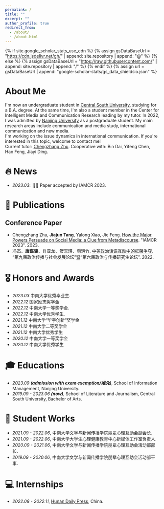 ```yaml
---
permalink: /
title: ""
excerpt: ""
author_profile: true
redirect_from: 
  - /about/
  - /about.html
---
```


{% if site.google_scholar_stats_use_cdn %}
{% assign gsDataBaseUrl = "https://cdn.jsdelivr.net/gh/" | append: site.repository | append: "@" %}
{% else %}
{% assign gsDataBaseUrl = "https://raw.githubusercontent.com/" | append: site.repository | append: "/" %}
{% endif %}
{% assign url = gsDataBaseUrl | append: "google-scholar-stats/gs_data_shieldsio.json" %}

<span class='anchor' id='about-me'></span>

# About Me
I'm now an undergraduate student in [Central South University](https://en.csu.edu.cn), studying for a B.A. degree. At the same time, I'm also a student member in the Center for Intelligent Media and Communication Research leading by my tutor. In 2022, I was admitted by [Nanjing University](https://njunju.nju.edu.cn/EN/main.htm) as a postgraduate student. My main research areas include communication and media study, international communication and new media.
<br>I'm working on the issue dynamics in international communication. If you're interested in this topic, welcome to contact me!
<br>Current tutor: [Chengzhang Zhu](https://faculty.csu.edu.cn/zhuchengzhang/zh_CN/index.htm). Cooperative with: Bin Dai, Yifeng Chen, Hao Feng, Jiayi Ding.


# 🔥 News
- *2023.03*: &nbsp;🎉🎉 Paper accepted by IAMCR 2023. 


# 📝 Publications 
## Conference Paper
- Chengzhang Zhu, **Jiajun Tang**, Yalong Xiao, Jie Feng. [How the Major Powers Persuade on Social Media: a Clue from Metadiscourse](https://iamcr.com). "IAMCR 2023". 2023.
- 冯杰、**唐嘉骏**、肖亚龙、贺天琪、陶玥竹. [中美政治话语互动中的框架争夺](https://media.ucass.edu.cn/info/1018/1511.htm). “第九届政治传播与社会发展论坛”暨“第六届政治与传播研究生论坛”. 2022.


# 🎖 Honors and Awards
- *2023.03* 中南大学优秀毕业生. 
- *2022.12* 国家励志奖学金
- *2022.12* 中南大学一等奖学金. 
- *2022.12* 中南大学优秀学生.
- *2021.12* 中南大学“华宇创新“奖学金
- *2021.12* 中南大学二等奖学金
- *2021.12* 中南大学优秀学生
- *2020.12* 中南大学一等奖学金
- *2020.12* 中南大学优秀学生

# 🎓 Educations
- *2023.09 **(admission with exam exemption/推免)***, School of Information Management, Nanjing University. 
- *2019.09 - 2023.06 **(now)***, School of Literature and Journalism, Central South University, Bachelor of Arts. 

# 🎒 Student Works
- *2021.09 - 2022.06*, 中南大学文学与新闻传播学院朋辈心理互助会副会长. 
- *2021.09 - 2022.06*, 中南大学大学生心理健康教育中心新媒体工作室负责人.
- *2020.09 - 2021.06*, 中南大学文学与新闻传播学院朋辈心理互助会活动部部长.
- *2019.09 - 2020.06*, 中南大学文学与新闻传播学院朋辈心理互助会活动部干事.

# 💻 Internships
- *2022.08 - 2022.11*, [Hunan Daily Press](https://hnrbjt.voc.com.cn/about/bsjj.html), China.
